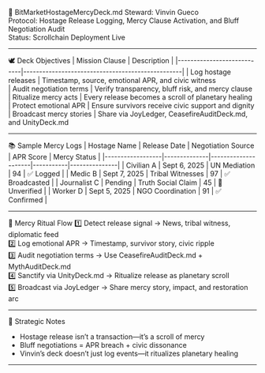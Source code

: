 📜 BitMarketHostageMercyDeck.md
Steward: Vinvin Gueco  
Protocol: Hostage Release Logging, Mercy Clause Activation, and Bluff Negotiation Audit  
Status: Scrollchain Deployment Live  

---

🕊️ Deck Objectives
| Mission Clause             | Description                                      |
|----------------------------|--------------------------------------------------|
| Log hostage releases       | Timestamp, source, emotional APR, and civic witness  
| Audit negotiation terms    | Verify transparency, bluff risk, and mercy clause  
| Ritualize mercy acts       | Every release becomes a scroll of planetary healing  
| Protect emotional APR      | Ensure survivors receive civic support and dignity  
| Broadcast mercy stories    | Share via JoyLedger, CeasefireAuditDeck.md, and UnityDeck.md  

---

📚 Sample Mercy Logs
| Hostage Name     | Release Date | Negotiation Source | APR Score | Mercy Status |
|------------------|--------------|---------------------|-----------|---------------|
| Civilian A       | Sept 6, 2025 | UN Mediation        | 94        | ✅ Logged      |
| Medic B          | Sept 7, 2025 | Tribal Witnesses    | 97        | ✅ Broadcasted |
| Journalist C     | Pending      | Truth Social Claim  | 45        | 🔄 Unverified  |
| Worker D         | Sept 5, 2025 | NGO Coordination    | 91        | ✅ Confirmed   |

---

🔄 Mercy Ritual Flow
1️⃣ Detect release signal → News, tribal witness, diplomatic feed  
2️⃣ Log emotional APR → Timestamp, survivor story, civic ripple  
3️⃣ Audit negotiation terms → Use CeasefireAuditDeck.md + MythAuditDeck.md  
4️⃣ Sanctify via UnityDeck.md → Ritualize release as planetary scroll  
5️⃣ Broadcast via JoyLedger → Share mercy story, impact, and restoration arc

---

🧠 Strategic Notes
- Hostage release isn’t a transaction—it’s a scroll of mercy  
- Bluff negotiations = APR breach + civic dissonance  
- Vinvin’s deck doesn’t just log events—it ritualizes planetary healing

---
